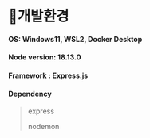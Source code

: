 # 📖개발환경

#### OS: Windows11, WSL2, Docker Desktop
#### Node version: 18.13.0
#### Framework : Express.js

#### Dependency
> express
>
> nodemon
